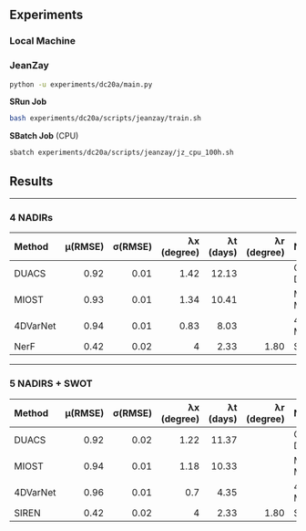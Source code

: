 
## Experiments

### Local Machine


### JeanZay

```bash
python -u experiments/dc20a/main.py
```

**SRun Job**

```bash
bash experiments/dc20a/scripts/jeanzay/train.sh
```

**SBatch Job** (CPU)

```bash
sbatch experiments/dc20a/scripts/jeanzay/jz_cpu_100h.sh
```

## Results


---
### 4 NADIRs

| Method   | µ(RMSE) | σ(RMSE) | λx (degree) | λt (days) | λr (degree) | Notes              | Reference        |
| :------- | ------: | ------: | ----------: | --------: | ----------: | :----------------- | :--------------- |
| DUACS    |    0.92 |    0.01 |        1.42 |     12.13 |             | Covariances DUACS  |                  |
| MIOST    |    0.93 |    0.01 |        1.34 |     10.41 |             | Multiscale Mapping |                  |
| 4DVarNet |    0.94 |    0.01 |        0.83 |      8.03 |             | 4DVarNet Mapping   |                  |
| NerF     |    0.42 |    0.02 |           4 |      2.33 |        1.80 | SIREN              | eval_siren.ipynb |


---
### 5 NADIRS + SWOT

| Method   | µ(RMSE) | σ(RMSE) | λx (degree) | λt (days) | λr (degree) | Notes              | Reference        |
| :------- | ------: | ------: | ----------: | --------: | ----------: | :----------------- | :--------------- |
| DUACS    |    0.92 |    0.02 |        1.22 |     11.37 |             | Covariances DUACS  |                  |
| MIOST    |    0.94 |    0.01 |        1.18 |     10.33 |             | Multiscale Mapping |                  |
| 4DVarNet |    0.96 |    0.01 |         0.7 |      4.35 |             | 4DVarNet Mapping   |                  |
| SIREN    |    0.42 |    0.02 |           4 |      2.33 |        1.80 | SUBSET             | eval_siren.ipynb |
